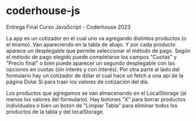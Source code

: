 # coderhouse-js
Entrega Final Curso JavaScript - Coderhouse 2023

La app es un cotizador en el cual uno va agregando distintos productos (o el mismo). Van apareciendo en la tabla de abajo. Y por cada producto aparece un desplegable que permite seleccionar el método de pago. Según el método de pago elegido puede completarse los campos "Cuotas" y "Precio final" o bien puede aparecer un segundo desplegable con las opciones en cuotas (sin interés y con interés). Por otra parte al lado del formulario hay un cotizador de dólar el cual hace un fetch a una api de la página Dolar Sí para traer los valores de cotización del día. 

Los productos que agregamos se van almacenando en el LocalStorage (al menos los valores del formulario). Hay botones "X" para borrar productos individuales o bien un botón de "Limpiar Tabla" para eliminar todos los productos de la tabla y del localStorage.
